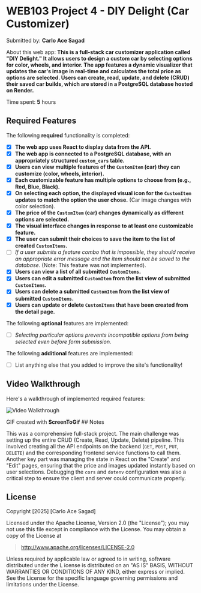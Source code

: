 # WEB103 Project 4 - DIY Delight (Car Customizer)

Submitted by: **Carlo Ace Sagad**

About this web app: **This is a full-stack car customizer application called "DIY Delight." It allows users to design a custom car by selecting options for color, wheels, and interior. The app features a dynamic visualizer that updates the car's image in real-time and calculates the total price as options are selected. Users can create, read, update, and delete (CRUD) their saved car builds, which are stored in a PostgreSQL database hosted on Render.**

Time spent: **5** hours

## Required Features

The following **required** functionality is completed:

- [x] **The web app uses React to display data from the API.**
- [x] **The web app is connected to a PostgreSQL database, with an appropriately structured `custom_cars` table.**
- [x] **Users can view multiple features of the `CustomItem` (car) they can customize (color, wheels, interior).**
- [x] **Each customizable feature has multiple options to choose from (e.g., Red, Blue, Black).**
- [x] **On selecting each option, the displayed visual icon for the `CustomItem` updates to match the option the user chose.** (Car image changes with color selection).
- [x] **The price of the `CustomItem` (car) changes dynamically as different options are selected.**
- [x] **The visual interface changes in response to at least one customizable feature.**
- [x] **The user can submit their choices to save the item to the list of created `CustomItems`.**
- [ ] _If a user submits a feature combo that is impossible, they should receive an appropriate error message and the item should not be saved to the database._ (Note: This feature was not implemented).
- [x] **Users can view a list of all submitted `CustomItems`.**
- [x] **Users can edit a submitted `CustomItem` from the list view of submitted `CustomItems`.**
- [x] **Users can delete a submitted `CustomItem` from the list view of submitted `CustomItems`.**
- [x] **Users can update or delete `CustomItems` that have been created from the detail page.**

The following **optional** features are implemented:

- [ ] _Selecting particular options prevents incompatible options from being selected even before form submission._

The following **additional** features are implemented:

- [ ] List anything else that you added to improve the site's functionality!

## Video Walkthrough

Here's a walkthrough of implemented required features:

<img src='Week 5 GIF.gif' title='Video Walkthrough' width='' alt='Video Walkthrough' />

GIF created with **ScreenToGif** ## Notes

This was a comprehensive full-stack project. The main challenge was setting up the entire CRUD (Create, Read, Update, Delete) pipeline. This involved creating all the API endpoints on the backend (`GET`, `POST`, `PUT`, `DELETE`) and the corresponding frontend service functions to call them. Another key part was managing the state in React on the "Create" and "Edit" pages, ensuring that the price and images updated instantly based on user selections. Debugging the `cors` and `dotenv` configuration was also a critical step to ensure the client and server could communicate properly.

## License

Copyright [2025] [Carlo Ace Sagad]

Licensed under the Apache License, Version 2.0 (the "License"); you may not use this file except in compliance with the License. You may obtain a copy of the License at

> http://www.apache.org/licenses/LICENSE-2.0

Unless required by applicable law or agreed to in writing, software distributed under the L icense is distributed on an "AS IS" BASIS, WITHOUT WARRANTIES OR CONDITIONS OF ANY KIND, either express or implied. See the License for the specific language governing permissions and limitations under the License.

